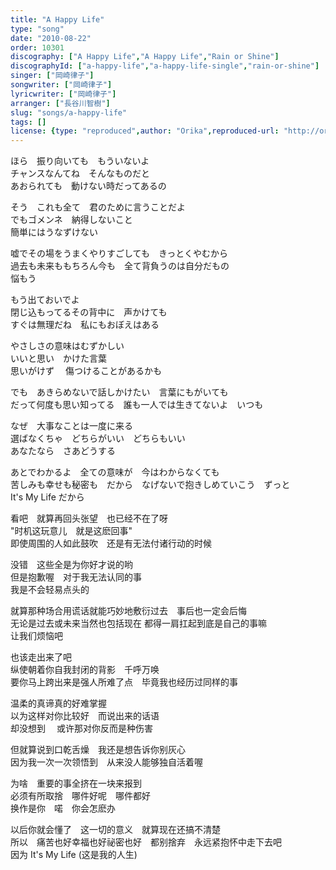 ```yaml
---
title: "A Happy Life"
type: "song"
date: "2010-08-22"
order: 10301
discography: ["A Happy Life","A Happy Life","Rain or Shine"]
discographyId: ["a-happy-life","a-happy-life-single","rain-or-shine"]
singer: ["岡崎律子"]
songwriter: ["岡崎律子"]
lyricwriter: ["岡崎律子"]
arranger: ["長谷川智樹"]
slug: "songs/a-happy-life"
tags: []
license: {type: "reproduced",author: "Orika",reproduced-url: "http://orikamushi.myweb.hinet.net/",reproduced-website: "織歌蟲網站"}
---
```


ほら　振り向いても　もういないよ   
チャンスなんてね　そんなものだと   
あおられても　動けない時だってあるの   
  
そう　これも全て　君のために言うことだよ   
でもゴメンネ　納得しないこと   
簡単にはうなずけない   
  
嘘でその場をうまくやりすごしても　きっとくやむから   
過去も未来ももちろん今も　全て背負うのは自分だもの   
悩もう   
  
もう出ておいでよ   
閉じ込もってるその背中に　声かけても   
すぐは無理だね　私にもおぼえはある   
  
やさしさの意味はむずかしい   
いいと思い　かけた言葉   
思いがけず 　傷つけることがあるかも   
  
でも　あきらめないで話しかけたい　言葉にもがいても   
だって何度も思い知ってる　誰も一人では生きてないよ　いつも   
  
なぜ　大事なことは一度に来る   
選ばなくちゃ　どちらがいい　どちらもいい   
あなたなら　さあどうする   
  
あとでわかるよ　全ての意味が　今はわからなくても   
苦しみも幸せも秘密も　だから　なげないで抱きしめていこう　ずっと   
It's My Life だから  
  
看吧　就算再回头张望　也已经不在了呀   
"时机这玩意儿　就是这麽回事"   
即使周围的人如此鼓吹　还是有无法付诸行动的时候   
  
没错　这些全是为你好才说的哟   
但是抱歉喔　对于我无法认同的事   
我是不会轻易点头的   
  
就算那种场合用谎话就能巧妙地敷衍过去　事后也一定会后悔   
无论是过去或未来当然也包括现在 都得一肩扛起到底是自己的事嘛   
让我们烦恼吧   
  
也该走出来了吧   
纵使朝着你自我封闭的背影　千呼万唤   
要你马上跨出来是强人所难了点　毕竟我也经历过同样的事   
  
温柔的真谛真的好难掌握   
以为这样对你比较好　而说出来的话语   
却没想到 　或许那对你反而是种伤害   
  
但就算说到口乾舌燥　我还是想告诉你别灰心   
因为我一次一次领悟到　从来没人能够独自活着喔   
  
为啥　重要的事全挤在一块来报到   
必须有所取捨　哪件好呢　哪件都好   
换作是你　喏　你会怎麽办   
  
以后你就会懂了　这一切的意义　就算现在还搞不清楚   
所以　痛苦也好幸福也好祕密也好　都别捨弃　永远紧抱怀中走下去吧   
因为 It's My Life (这是我的人生)
